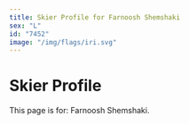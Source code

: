 ```yaml
---
title: Skier Profile for Farnoosh Shemshaki
sex: "L"
id: "7452"
image: "/img/flags/iri.svg" 
---
```


# Skier Profile

This page is for: Farnoosh Shemshaki.
    